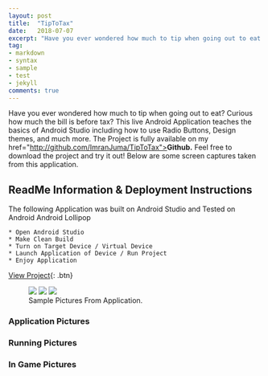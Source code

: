 ```yaml
---
layout: post
title:  "TipToTax"
date:   2018-07-07
excerpt: "Have you ever wondered how much to tip when going out to eat 🍴? Curious how much the bill is before tax 💰? Download my Android application and test it out! This is also an open source project 🗳"
tag:
- markdown
- syntax
- sample
- test
- jekyll
comments: true
---
```


Have you ever wondered how much to tip when going out to eat? Curious how much the bill is before tax? This live Android Application teaches the basics of Android Studio including how to use Radio Buttons, Design themes, and much more. The Project is fully available on my href="http://github.com/ImranJuma/TipToTax"><b>Github.</b> Feel free to download the project and try it out! Below are some screen captures taken from this application.

## ReadMe Information & Deployment Instructions

The following Application was built on Android Studio and Tested on Android Android Lollipop

	* Open Android Studio
	* Make Clean Build
	* Turn on Target Device / Virtual Device
	* Launch Application of Device / Run Project
	* Enjoy Application

[View Project](https://github.com/ImranJuma/TipToTax){: .btn}

<figure class="third">
	<img src="http://placehold.it/600x300.jpg">
	<img src="http://placehold.it/600x300.jpg">
	<img src="http://placehold.it/600x300.jpg">
	<figcaption>Sample Pictures From Application.</figcaption>
</figure>


### Application Pictures

### Running Pictures

### In Game Pictures
